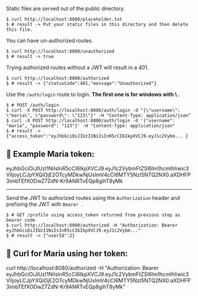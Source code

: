 Static files are served out of the public directory.

```
$ curl http://localhost:8080/placeholder.txt
$ # result -> Put your static files in this directory and then delete this file.
```

You can have un-authorized routes.

```
$ curl http://localhost:8080/unauthorized
$ # result -> true
```

Trying authorized routes without a JWT will result in a 401.

```
$ curl http://localhost:8080/authorized
$ # result -> {"statusCode":401,"message":"Unauthorized"}                                 
```

Use the `/auth/login` route to login. **The first one is for windows with \ .**

```
$ # POST /auth/login
$ curl -X POST http://localhost:8080/auth/login -d "{\"username\": \"maria\", \"password\": \"123\"}" -H "Content-Type: application/json"
$ curl -X POST http://localhost:8080/auth/login -d '{"username": "maria", "password": "123"}' -H "Content-Type: application/json"
$ # result -> {"access_token":"eyJhbGciOiJIUzI1NiIsInR5cCI6IkpXVCJ9.eyJ1c2Vybm... }
```
## 🚀 Example Maria token:

eyJhbGciOiJIUzI1NiIsInR5cCI6IkpXVCJ9.eyJ1c2VybmFtZSI6Im1hcmlhIiwic3ViIjoyLCJpYXQiOjE2OTcyMDkwNjUsImV4cCI6MTY5NzI5NTQ2NX0.aXDHFP3imbTEfXODwZ7ZdN-Kr9ANRTvEQp8gihT8yMk

---

Send the JWT to authorized routes using the `Authorization` header and prefixing the JWT with `Bearer `.

```
$ # GET /profile using access_token returned from previous step as bearer code
$ curl http://localhost:8080/authorized -H "Authorization: Bearer eyJhbGciOiJIUzI1NiIsInR5cCI6IkpXVCJ9.eyJ1c2Vybm..."
$ # result -> {"userId":2}
```

## 🚀 Curl for Maria using her token:

curl http://localhost:8080/authorized -H "Authorization: Bearer eyJhbGciOiJIUzI1NiIsInR5cCI6IkpXVCJ9.eyJ1c2VybmFtZSI6Im1hcmlhIiwic3ViIjoyLCJpYXQiOjE2OTcyMDkwNjUsImV4cCI6MTY5NzI5NTQ2NX0.aXDHFP3imbTEfXODwZ7ZdN-Kr9ANRTvEQp8gihT8yMk"
